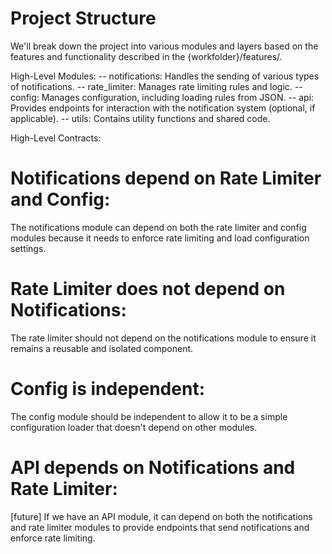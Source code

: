 # Project Structure
We'll break down the project into various modules and layers based on the features and functionality described in the {workfolder}/features/.

High-Level Modules:
    -- notifications: Handles the sending of various types of notifications.
    -- rate_limiter: Manages rate limiting rules and logic.
    -- config: Manages configuration, including loading rules from JSON.
    -- api: Provides endpoints for interaction with the notification system (optional, if applicable).
    -- utils: Contains utility functions and shared code.

High-Level Contracts:
# Notifications depend on Rate Limiter and Config:

The notifications module can depend on both the rate limiter and config modules because it needs to enforce rate limiting and load configuration settings.

# Rate Limiter does not depend on Notifications:

The rate limiter should not depend on the notifications module to ensure it remains a reusable and isolated component.

# Config is independent:

The config module should be independent to allow it to be a simple configuration loader that doesn't depend on other modules.

# API depends on Notifications and Rate Limiter:

[future] If we have an API module, it can depend on both the notifications and rate limiter modules to provide endpoints that send notifications and enforce rate limiting.
